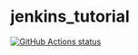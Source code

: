 # jenkins_tutorial

<a href="https://github.com/isaackabuika/jenkins_tutorial"><img alt="GitHub Actions status" src="https://github.com/isaackabuika/jenkins_tutorial/workflows/Build/badge.svg"></a>
